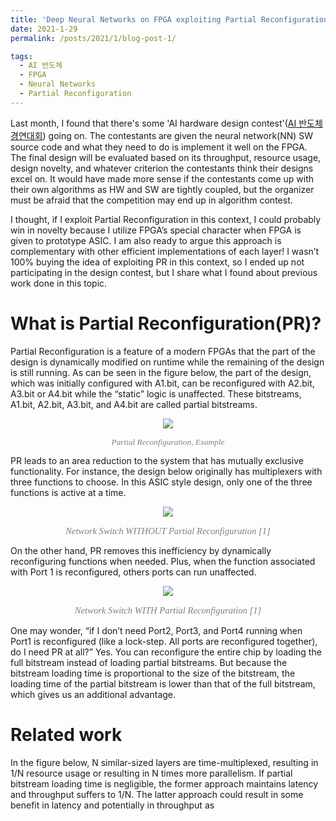```yaml
---
title: 'Deep Neural Networks on FPGA exploiting Partial Reconfiguration'
date: 2021-1-29
permalink: /posts/2021/1/blog-post-1/

tags:
  - AI 반도체
  - FPGA
  - Neural Networks
  - Partial Reconfiguration
---
```


Last month, I found that there's some 'AI hardware design contest'([AI 반도체 경연대회](https://view.asiae.co.kr/article/2020111611412444851)) going on. The contestants are given the neural network(NN) SW source code and what they need to do is implement it well on the FPGA. The final design will be evaluated based on its throughput, resource usage, design novelty, and whatever criterion the contestants think their designs excel on. It would have made more sense if the contestants come up with their own algorithms as HW and SW are tightly coupled, but the organizer must be afraid that the competition may end up in algorithm contest. 

I thought, if I exploit Partial Reconfiguration in this context, I could probably win in novelty because I utilize FPGA’s special character when FPGA is given to prototype ASIC. I am also ready to argue this approach is complementary with other efficient implementations of each layer! I wasn’t 100% buying the idea of exploiting PR in this context, so I ended up not participating in the design contest, but I share what I found about previous work done in this topic.

What is Partial Reconfiguration(PR)?
======
Partial Reconfiguration is a feature of a modern FPGAs that the part of the design is dynamically modified on runtime while the remaining of the design is still running. As can be seen in the figure below, the part of the design, which was initially configured with A1.bit, can be reconfigured with A2.bit, A3.bit or A4.bit while the “static” logic is unaffected. These bitstreams, A1.bit, A2.bit, A3.bit, and A4.bit are called partial bitstreams.
<p align="center"> <img src="https://dj-park.github.io/images/posts_img/pr.png"> </p>
<p style="font-family: times, serif; font-size:10pt; font-style:italic; text-align:center; color:grey; margin-top:1px">
    Partial Reconfiguration, Example
</p>
PR leads to an area reduction to the system that has mutually exclusive functionality. For instance, the design below originally has multiplexers with three functions to choose. In this ASIC style design, only one of the three functions is active at a time.
<p align="center"> <img src="https://dj-park.github.io/images/posts_img/xilinx1.JPG"> </p>
<p style="font-family: times, serif; font-size:11pt; font-style:italic; text-align:center; color:grey">
    Network Switch WITHOUT Partial Reconfiguration [1]
</p>
On the other hand, PR removes this inefficiency by dynamically reconfiguring functions when needed. Plus, when the function associated with Port 1 is reconfigured, others ports can run unaffected.
<p align="center"> <img src="https://dj-park.github.io/images/posts_img/xilinx2.JPG"> </p>
<p style="font-family: times, serif; font-size:11pt; font-style:italic; text-align:center; color:grey">
    Network Switch WITH Partial Reconfiguration [1]
</p>
One may wonder, “if I don’t need Port2, Port3, and Port4 running when Port1 is reconfigured (like a lock-step. All ports are reconfigured together), do I need PR at all?” Yes. You can reconfigure the entire chip by loading the full bitstream instead of loading partial bitstreams. But because the bitstream loading time is proportional to the size of the bitstream, the loading time of the partial bitstream is lower than that of the full bitstream, which gives us an additional advantage. 

Related work
======
In the figure below, N similar-sized layers are time-multiplexed, resulting in 1/N resource usage or resulting in N times more parallelism. If partial bitstream loading time is negligible, the former approach maintains latency and throughput suffers to 1/N. The latter approach could result in some benefit in latency and potentially in throughput as 

